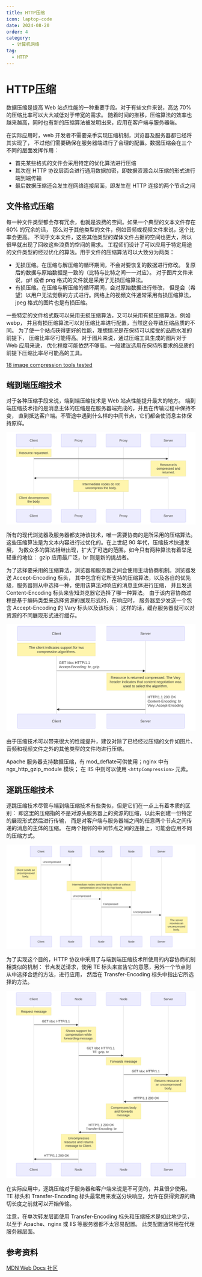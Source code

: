 ```yaml
---
title: HTTP压缩
icon: laptop-code
date: 2024-08-20
order: 4
category:
  - 计算机网络
tag:
  - HTTP
---
```


# HTTP压缩

数据压缩是提高 Web 站点性能的一种重要手段。对于有些文件来说，高达 70% 的压缩比率可以大大减低对于带宽的需求。
随着时间的推移，压缩算法的效率也越来越高，同时也有新的压缩算法被发明出来，应用在客户端与服务器端。

在实际应用时，web 开发者不需要亲手实现压缩机制，浏览器及服务器都已经将其实现了，
不过他们需要确保在服务器端进行了合理的配置。数据压缩会在三个不同的层面发挥作用：

- 首先某些格式的文件会采用特定的优化算法进行压缩
- 其次在 HTTP 协议层面会进行通用数据加密，即数据资源会以压缩的形式进行端到端传输
- 最后数据压缩还会发生在网络连接层面，即发生在 HTTP 连接的两个节点之间

## 文件格式压缩

每一种文件类型都会存有冗余，也就是浪费的空间。如果一个典型的文本文件存在 60% 的冗余的话，
那么对于其他类型的文件，例如音频或视频文件来说，这个比率会更高。
不同于文本文件，这些其他类型的媒体文件占据的空间也更大，所以很早就出现了回收这些浪费的空间的需求。
工程师们设计了可以应用于特定用途的文件类型的经过优化的算法。用于文件的压缩算法可以大致分为两类：

- 无损压缩。在压缩与解压缩的循环期间，不会对要恢复的数据进行修改。
  复原后的数据与原始数据是一致的（比特与比特之间一一对应）。
  对于图片文件来说，gif 或者 png 格式的文件就是采用了无损压缩算法。
- 有损压缩。在压缩与解压缩的循环期间，会对原始数据进行修改，
  但是会（希望）以用户无法觉察的方式进行。网络上的视频文件通常采用有损压缩算法，
  jpeg 格式的图片也是有损压缩。

一些特定的文件格式既可以采用无损压缩算法，又可以采用有损压缩算法，例如 webp，
并且有损压缩算法可以对压缩比率进行配置，当然这会导致压缩品质的不同。
为了使一个站点获得更好的性能，理想情况是在保持可以接受的品质水准的前提下，
压缩比率尽可能得高。对于图片来说，通过压缩工具生成的图片对于 Web 应用来说，
优化程度可能依然不够高。一般建议选用在保持所要求的品质的前提下压缩比率尽可能高的工具。

[18 image compression tools tested](https://www.creativebloq.com/design/image-compression-tools-1132865)

## 端到端压缩技术

对于各种压缩手段来说，端到端压缩技术是 Web 站点性能提升最大的地方。
端到端压缩技术指的是消息主体的压缩是在服务器端完成的，并且在传输过程中保持不变，
直到抵达客户端。不管途中遇到什么样的中间节点，它们都会使消息主体保持原样。

![](/assets/images/httpenco1.svg)

所有的现代浏览器及服务器都支持该技术，唯一需要协商的是所采用的压缩算法。
这些压缩算法是为文本内容进行过优化的。在上世纪 90 年代，压缩技术快速发展，
为数众多的算法相继出现，扩大了可选的范围。如今只有两种算法有着举足轻重的地位：
gzip 应用最广泛，br 则是新的挑战者。

为了选择要采用的压缩算法，浏览器和服务器之间会使用主动协商机制。浏览器发送 Accept-Encoding 标头，
其中包含有它所支持的压缩算法，以及各自的优先级，服务器则从中选择一种，使用该算法对响应的消息主体进行压缩，
并且发送 Content-Encoding 标头来告知浏览器它选择了哪一种算法。
由于该内容协商过程是基于编码类型来选择资源的展现形式的，在响应时，
服务器至少发送一个包含 Accept-Encoding 的 Vary 标头以及该标头；
这样的话，缓存服务器就可以对资源的不同展现形式进行缓存。

![](/assets/images/httpcompression1.svg)

由于压缩技术可以带来很大的性能提升，建议对除了已经经过压缩的文件如图片、音频和视频文件之外的其他类型的文件均进行压缩。

Apache 服务器支持数据压缩，有 mod_deflate可供使用；nginx 中有ngx_http_gzip_module 模块；
在 IIS 中则可以使用 `<httpCompression>` 元素。

## 逐跳压缩技术

逐跳压缩技术尽管与端到端压缩技术有些类似，但是它们在一点上有着本质的区别：
即这里的压缩指的不是对源头服务器上的资源的压缩，以此来创建一份特定的展现形式然后进行传输，
而是对客户端与服务器端之间的任意两个节点之间传递的消息的主体的压缩。
在两个相邻的中间节点之间的连接上，可能会应用不同的压缩方式。

![](/assets/images/httpte1.svg)

为了实现这个目的，HTTP 协议中采用了与端到端压缩技术所使用的内容协商机制相类似的机制：
节点发送请求，使用 TE 标头来宣告它的意愿，另外一个节点则从中选择合适的方法，进行应用，
然后在 Transfer-Encoding 标头中指出它所选择的方法。

![](/assets/images/httpcomp2.svg)

在实际应用中，逐跳压缩对于服务器和客户端来说是不可见的，并且很少使用。
TE 标头和 Transfer-Encoding 标头最常用来发送分块响应，允许在获得资源的确切长度之前就可以开始传输。

注意，在单次转发层面使用 Transfer-Encoding 标头和压缩技术是如此地少见，
以至于 Apache、nginx 或 IIS 等服务器都不太容易配置。
此类配置通常用在代理服务器层面。

## 参考资料

[MDN Web Docs 社区](https://developer.mozilla.org/zh-CN/docs/Web/HTTP/Compression)
